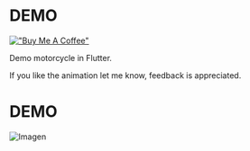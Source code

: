 # DEMO

[!["Buy Me A Coffee"](https://www.buymeacoffee.com/assets/img/custom_images/orange_img.png)](https://www.buymeacoffee.com/victwise)

Demo motorcycle in Flutter.

If you like the animation let me know, feedback is appreciated.

# DEMO

![Imagen](/assets/videos/motorcycle.gif)
